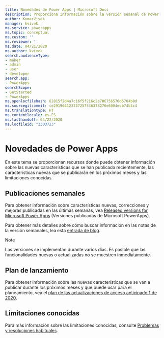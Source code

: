 ```yaml
---
title: Novedades de Power Apps | Microsoft Docs
description: Proporciona información sobre la versión semanal de Power Apps y las notas de la versión
author: KumarVivek
manager: kvivek
ms.service: powerapps
ms.topic: conceptual
ms.custom: ''
ms.reviewer: ''
ms.date: 04/21/2020
ms.author: kvivek
search.audienceType:
- maker
- admin
- user
- developer
search.app:
- PowerApps
searchScope:
- GetStarted
- PowerApps
ms.openlocfilehash: 82815f2d4a7c16f5f216c2e706756576d5784b8d
ms.sourcegitcommit: ce291964123737257536378270e6004ecb74b3c4
ms.translationtype: HT
ms.contentlocale: es-ES
ms.lasthandoff: 04/22/2020
ms.locfileid: "3303723"
---
```

# <a name="whats-new-in-power-apps"></a>Novedades de Power Apps

En este tema se proporcionan recursos donde puede obtener información sobre las nuevas características que se han publicado recientemente, las características nuevas que se publicarán en los próximos meses y las limitaciones conocidas.

## <a name="weekly-releases"></a>Publicaciones semanales

Para obtener información sobre características nuevas, correcciones y mejoras publicadas en las últimas semanas, vea [Released versions for Microsoft Power Apps](https://docs.microsoft.com/business-applications-release-notes/powerplatform/released-versions/powerapps) (Versiones publicadas de Microsoft PowerApps).

Para obtener más detalles sobre cómo buscar información en las notas de la versión semanales, lea esta [entrada de blog](https://powerapps.microsoft.com/blog/stay-tuned-with-the-latest-features-and-fixes-through-powerapps-weekly-release-notes/).

> [!NOTE]
> Las versiones se implementan durante varios días. Es posible que las funcionalidades nuevas o actualizadas no se muestren inmediatamente.

## <a name="release-plan"></a>Plan de lanzamiento

Para obtener información sobre las nuevas características que se van a publicar durante los próximos meses y que puede usar para el planeamiento, vea el [plan de las actualizaciones de acceso anticipado 1 de 2020](https://docs.microsoft.com/power-platform-release-plan/2020wave1/microsoft-powerapps/planned-features).

## <a name="known-limitations"></a>Limitaciones conocidas

Para más información sobre las limitaciones conocidas, consulte [Problemas y resoluciones habituales](common-issues-and-resolutions.md).
